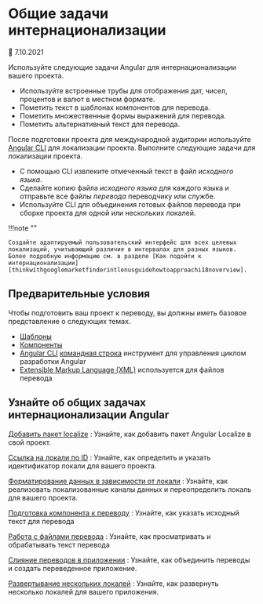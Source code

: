 # Общие задачи интернационализации

:date: 7.10.2021

Используйте следующие задачи Angular для интернационализации вашего проекта.

-   Используйте встроенные трубы для отображения дат, чисел, процентов и валют в местном формате.
-   Пометить текст в шаблонах компонентов для перевода.
-   Пометить множественные формы выражений для перевода.
-   Пометить альтернативный текст для перевода.

После подготовки проекта для международной аудитории используйте [Angular CLI][aioclimain] для локализации проекта. Выполните следующие задачи для локализации проекта.

-   С помощью CLI извлеките отмеченный текст в файл _исходного языка_.
-   Сделайте копию файла _исходного языка_ для каждого языка и отправьте все файлы _перевода_ переводчику или службе.
-   Используйте CLI для объединения готовых файлов перевода при сборке проекта для одной или нескольких локалей.

!!!note ""

    Создайте адаптируемый пользовательский интерфейс для всех целевых локализаций, учитывающий различия в интервалах для разных языков. Более подробную информацию см. в разделе [Как подойти к интернационализации][thinkwithgooglemarketfinderintlenusguidehowtoapproachi18noverview].

## Предварительные условия

Чтобы подготовить ваш проект к переводу, вы должны иметь базовое представление о следующих темах.

-   [Шаблоны][aioguideglossarytemplate]
-   [Компоненты][aioguideglossarycomponent]
-   [Angular CLI][aioclimain] [командная строка][aioguideglossarycommandlineinterfacecli] инструмент для управления циклом разработки Angular
-   [Extensible Markup Language (XML)][w3xml] используется для файлов перевода

## Узнайте об общих задачах интернационализации Angular

[Добавить пакет localize](i18n-common-add-package.md)
: Узнайте, как добавить пакет Angular Localize в свой проект.

[Ссылка на локали по ID](i18n-common-locale-id.md)
: Узнайте, как определить и указать идентификатор локали для вашего проекта.

[Форматирование данных в зависимости от локали](i18n-common-format-data-locale.md)
: Узнайте, как реализовать локализованные каналы данных и переопределить локаль для вашего проекта.

[Подготовка компонента к переводу](i18n-common-prepare.md)
: Узнайте, как указать исходный текст для перевода

[Работа с файлами перевода](i18n-common-translation-files.md)
: Узнайте, как просматривать и обрабатывать текст перевода

[Слияние переводов в приложении](i18n-common-merge.md)
: Узнайте, как объединить переводы и создать переведенное приложение.

[Развертывание нескольких локалей](i18n-common-deploy.md)
: Узнайте, как развернуть несколько локалей для вашего приложения.

[aioclimain]: https://angular.io/cli
[aioguideglossarycommandlineinterfacecli]: glossary.md#command-line-interface-cli
[aioguideglossarycomponent]: glossary.md#component
[aioguideglossarytemplate]: glossary.md#template
[thinkwithgooglemarketfinderintlenusguidehowtoapproachi18noverview]: https://marketfinder.thinkwithgoogle.com/intl/en_us/guide/how-to-approach-i18n#overview
[w3xml]: https://www.w3.org/XML
